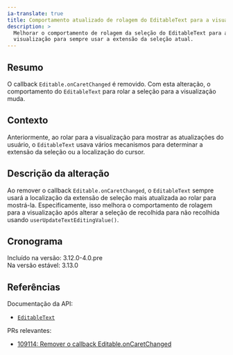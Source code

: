 ```yaml
---
ia-translate: true
title: Comportamento atualizado de rolagem do EditableText para a visualização
description: >
  Melhorar o comportamento de rolagem da seleção do EditableText para a
  visualização para sempre usar a extensão da seleção atual.
---
```


## Resumo

O callback `Editable.onCaretChanged` é removido. Com esta alteração, o
comportamento do `EditableText` para rolar a seleção para a visualização
muda.

## Contexto

Anteriormente, ao rolar para a visualização para mostrar as atualizações do
usuário, o `EditableText` usava vários mecanismos para determinar a extensão
da seleção ou a localização do cursor.

## Descrição da alteração

Ao remover o callback `Editable.onCaretChanged`, o `EditableText` sempre
usará a localização da extensão de seleção mais atualizada ao rolar para
mostrá-la. Especificamente, isso melhora o comportamento de rolagem para a
visualização após alterar a seleção de recolhida para não recolhida usando
`userUpdateTextEditingValue()`.

## Cronograma

Incluído na versão: 3.12.0-4.0.pre<br>
Na versão estável: 3.13.0

## Referências

Documentação da API:

* [`EditableText`]({{site.api}}/flutter/widgets/EditableText-class.html)

PRs relevantes:

* [109114: Remover o callback Editable.onCaretChanged]({{site.repo.flutter}}/pull/109114)
